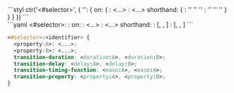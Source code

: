 <div data-size="280" data-examples="stylus" class="syntax"></div>
```styl
ctr('<#selector>', {
  '<state:identifier>': {
    on: {
      <property:A>: <...>
      <property:B>: <...>
      shorthand: {
        <property:A>: '<duration:A>' '<delay:A>' '<ease:A>'
        <property:B>: '<duration:B>' '<delay:B>' '<ease:B>'
      }
    }
  }
})
```

<div data-size="280" data-examples="yaml" class="syntax"></div>
```yaml
<#selector>:
  <state:identifier>:
    on:
      <property:A>: <...>
      <property:B>: <...>
      shorthand:
        <property:A>: [<duration:A>, <delay:A>, <ease:A>]
        <property:B>: [<duration:B>, <delay:B>, <ease:B>]
```


```css
<#selector>:<identifier> {
  <property:A>: <...>;
  <property:B>: <...>;
  transition-duration: <duration:A>, <duration:B>;
  transition-delay: <delay:A>, <delay:B>;
  transition-timing-function: <ease:A>, <ease:A>; 
  transition-property: <property:A>, <property:B>;
}
```
<div class="cf"></div>



